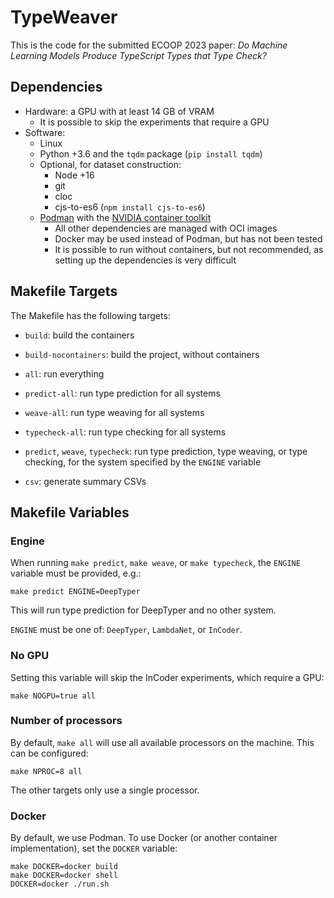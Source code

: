# TypeWeaver

This is the code for the submitted ECOOP 2023 paper:
_Do Machine Learning Models Produce TypeScript Types that Type Check?_

## Dependencies

- Hardware: a GPU with at least 14 GB of VRAM
    - It is possible to skip the experiments that require a GPU
- Software:
    - Linux
    - Python +3.6 and the `tqdm` package (`pip install tqdm`)
    - Optional, for dataset construction:
        - Node +16
        - git
        - cloc
        - cjs-to-es6 (`npm install cjs-to-es6`)
    - [Podman](https://podman.io/) with the [NVIDIA container toolkit](https://docs.nvidia.com/datacenter/cloud-native/container-toolkit/install-guide.html#podman)
        - All other dependencies are managed with OCI images
        - Docker may be used instead of Podman, but has not been tested
        - It is possible to run without containers, but not recommended, as
          setting up the dependencies is very difficult

## Makefile Targets

The Makefile has the following targets:

- `build`: build the containers

- `build-nocontainers`: build the project, without containers

- `all`: run everything

- `predict-all`: run type prediction for all systems

- `weave-all`: run type weaving for all systems

- `typecheck-all`: run type checking for all systems

- `predict`, `weave`, `typecheck`: run type prediction, type weaving, or type
  checking, for the system specified by the `ENGINE` variable

- `csv`: generate summary CSVs

## Makefile Variables

### Engine

When running `make predict`, `make weave`, or `make typecheck`, the `ENGINE`
variable must be provided, e.g.:

    make predict ENGINE=DeepTyper

This will run type prediction for DeepTyper and no other system.

`ENGINE` must be one of: `DeepTyper`, `LambdaNet`, or `InCoder`.

### No GPU

Setting this variable will skip the InCoder experiments, which require a GPU:

    make NOGPU=true all

### Number of processors

By default, `make all` will use all available processors on the machine.
This can be configured:

    make NPROC=8 all

The other targets only use a single processor.

### Docker

By default, we use Podman. To use Docker (or another container implementation),
set the `DOCKER` variable:

    make DOCKER=docker build
    make DOCKER=docker shell
    DOCKER=docker ./run.sh
